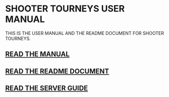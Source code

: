 # SHOOTER TOURNEYS USER MANUAL
THIS IS THE USER MANUAL AND THE README DOCUMENT FOR SHOOTER TOURNEYS.
## [READ THE MANUAL](https://sabianroberts.github.io/shooter-tourneys-user-manual/MANUAL.HTML)
## [READ THE README DOCUMENT](https:/sabianroberts.github.io/shooter-tourneys-user-manual/README.HTML)
## [READ THE SERVER GUIDE](https://sabianroberts.github.io/shooter-tourneys-user-manual/SERVER.HTML)
